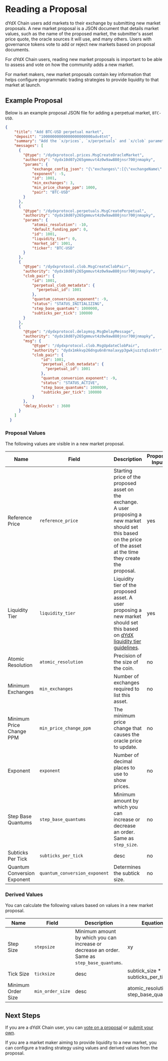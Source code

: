 # Reading a Proposal
dYdX Chain users add markets to their exchange by submitting new market proposals. A new market proposal is a JSON document that details market values, such as the name of the proposed market, the submitter's asset price quote, the oracle sources it will use, and many others. Users with governance tokens vote to add or reject new markets based on proposal documents. 

For dYdX Chain users, reading new market proposals is important to be able to assess and vote on how the community adds a new market.

For market makers, new market proposals contain key information that helps configure programmatic trading strategies to provide liquidity to that market at launch.

## Example Proposal
Below is an example proposal JSON file for adding a perpetual market, `BTC-USD`.

```json
{
    "title": "Add BTC-USD perpetual market",
    "deposit": "10000000000000000000000adv4tnt",
    "summary": "Add the `x/prices`, `x/perpetuals` and `x/clob` parameters needed for a BTC-UTC perpetual market. Create the market in `INITIALIZING` status and transition it to `ACTIVE` status after 3600 blocks.",
    "messages": [
      {
        "@type": "/dydxprotocol.prices.MsgCreateOracleMarket",
        "authority": "dydx10d07y265gmmuvt4z0w9aw880jnsr700jnmapky",
        "params": {
            "exchange_config_json": "{\"exchanges\":[{\"exchangeName\":\"Binance\",\"ticker\":\"BTCUSDT\",\"adjustByMarket\":\"USDT-USD\"},{\"exchangeName\":\"Bybit\",\"ticker\":\"BTCUSDT\",\"adjustByMarket\":\"USDT-USD\"},{\"exchangeName\":\"CoinbasePro\",\"ticker\":\"BTC-USD\"},{\"exchangeName\":\"Huobi\",\"ticker\":\"btcusdt\",\"adjustByMarket\":\"USDT-USD\"},{\"exchangeName\":\"Kraken\",\"ticker\":\"XXBTZUSD\"},{\"exchangeName\":\"Kucoin\",\"ticker\":\"BTC-USDT\",\"adjustByMarket\":\"USDT-USD\"},{\"exchangeName\":\"Mexc\",\"ticker\":\"BTC_USDT\",\"adjustByMarket\":\"USDT-USD\"},{\"exchangeName\":\"Okx\",\"ticker\":\"BTC-USDT\",\"adjustByMarket\":\"USDT-USD\"}]}",
            "exponent": -5,
            "id": 1001,
            "min_exchanges": 3,
            "min_price_change_ppm": 1000,
            "pair": "BTC-USD"
        }
      },
      {
        "@type": "/dydxprotocol.perpetuals.MsgCreatePerpetual",
        "authority": "dydx10d07y265gmmuvt4z0w9aw880jnsr700jnmapky",
        "params": {
            "atomic_resolution": -10,
            "default_funding_ppm": 0,
            "id": 1001,
            "liquidity_tier": 0,
            "market_id": 1001,
            "ticker": "BTC-USD"
        }
      },
      {
        "@type": "/dydxprotocol.clob.MsgCreateClobPair",
        "authority": "dydx10d07y265gmmuvt4z0w9aw880jnsr700jnmapky",
        "clob_pair": {
            "id": 1001,
            "perpetual_clob_metadata": {
              "perpetual_id": 1001
            },
            "quantum_conversion_exponent": -9,
            "status": "STATUS_INITIALIZING",
            "step_base_quantums": 1000000,
            "subticks_per_tick": 100000
        }
      },
      {
        "@type": "/dydxprotocol.delaymsg.MsgDelayMessage",
        "authority": "dydx10d07y265gmmuvt4z0w9aw880jnsr700jnmapky",
        "msg": {
            "@type": "/dydxprotocol.clob.MsgUpdateClobPair",
            "authority": "dydx1mkkvp26dngu6n8rmalaxyp3gwkjuzztq5zx6tr",
            "clob_pair": {
                "id": 1001,
                "perpetual_clob_metadata": {
                  "perpetual_id": 1001
                },
                "quantum_conversion_exponent": -9,
                "status": "STATUS_ACTIVE",
                "step_base_quantums": 1000000,
                "subticks_per_tick": 100000
            }
        },
        "delay_blocks" : 3600
      }
    ]
  }
```

### Proposal Values
The following values are visible in a new market proposal.

| Name | Field | Description | Proposer Input |
| ---- | ----- | ----------- | -------------- |
| Reference Price | `reference_price` | Starting price of the proposed asset on the exchange. A user proposing a new market should set this based on the price of the asset at the time they create the proposal. | yes |
| Liquidity Tier | `liquidity_tier` | Liquidity tier of the proposed asset. A user proposing a new market should set this based on [dYdX liquidity tier guidelines](../users-governance/functionalities#liquidity-tiers). | yes |
| Atomic Resolution | `atomic_resolution` | Precision of the size of the coin.  | no |
| Minimum Exchanges | `min_exchanges` | Number of exchanges required to list this asset. | no |
| Minimum Price Change PPM | `min_price_change_ppm` | The minimum price change that causes the oracle price to update. | no |
| Exponent | `exponent` | Number of decimal places to use to show prices.  | no |
| Step Base Quantums | `step_base_quantums` | Minimum amount by which you can increase or decrease an order. Same as `step_size`. | no |
| Subticks Per Tick | `subticks_per_tick` | desc | no |
| Quantum Conversion Exponent | `quantum_conversion_exponent` | Determines the subtick size. | no |

### Derived Values
You can calculate the following values based on values in a new market proposal.

| Name | Field | Description | Equation |
| ----- | -- |----------- | -------- |
| Step Size | `stepsize` |Minimum amount by which you can increase or decrease an order. Same as `step_base_quantums`.  | xy |
| Tick Size | `ticksize` | desc | subtick_size * subticks_per_tick |
| Minimum Order Size | `min_order_size` | desc | atomic_resolution * step_base_quantums |

## Next Steps
If you are a dYdX Chain user, you can [vote on a proposal](../users-governance/voting.md) or [submit your own](../users-governance/submitting_a_proposal.md).

If you are a market maker aiming to provide liquidity to a new market, you can configure a trading strategy using values and derived values from the proposal.